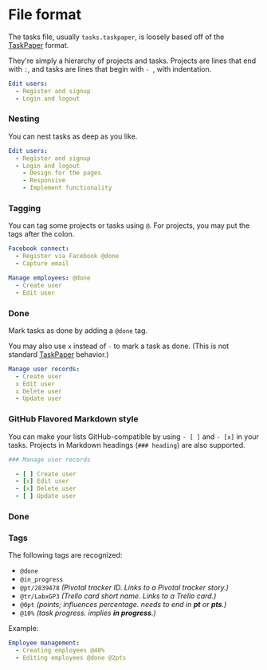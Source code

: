 File format
===========

The tasks file, usually `tasks.taskpaper`, is loosely based off of the [TaskPaper] format. 

They're simply a hierarchy of projects and tasks. Projects are lines that end with `:`, and tasks are lines that begin with `- `, with indentation.

``` yaml
Edit users:
  - Register and signup
  - Login and logout
```

### Nesting

You can nest tasks as deep as you like.

``` yaml
Edit users:
  - Register and signup
  - Login and logout
    - Design for the pages
    - Responsive
    - Implement functionality
```

### Tagging

You can tag some projects or tasks using `@`. For projects, you may put the tags after the colon.

``` yaml
Facebook connect:
  - Register via Facebook @done
  - Capture email

Manage employees: @done
  - Create user
  - Edit user
```

### Done

Mark tasks as done by adding a `@done` tag.
  
You may also use `x` instead of `-` to mark a task as done. (This is not standard [TaskPaper] behavior.)

``` yaml
Manage user records:
  - Create user
  x Edit user
  x Delete user
  - Update user
```

### GitHub Flavored Markdown style

You can make your lists GitHub-compatible by using `- [ ]` and `- [x]` in your tasks. Projects in Markdown headings (`### heading`) are also supported.

``` yaml
### Manage user records

  - [ ] Create user
  - [x] Edit user
  - [x] Delete user
  - [ ] Update user
```

### Done

### Tags

The following tags are recognized:

 - `@done`
 - `@in_progress`
 - `@pt/2839478` *(Pivotal tracker ID. Links to a Pivotal tracker story.)*
 - `@tr/LabxGP3` *(Trello card short name. Links to a Trello card.)*
 - `@0pt` *(points; influences percentage. needs to end in __pt__ or __pts__.)*
 - `@10%` *(task progress. implies __in progress__.)*

Example:

``` yaml
Employee management:
  - Creating employees @40%
  - Editing employees @done @2pts
```

[TaskPaper]: http://www.hogbaysoftware.com/products/taskpaper
